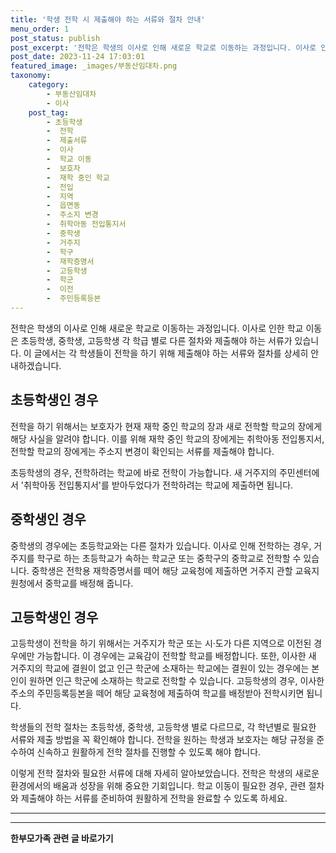 ```yaml
---
title: '학생 전학 시 제출해야 하는 서류와 절차 안내'
menu_order: 1
post_status: publish
post_excerpt: '전학은 학생의 이사로 인해 새로운 학교로 이동하는 과정입니다. 이사로 인한 학교 이동은 초등학생, 중학생, 고등학생 각 학급 별로 다른 절차와 제출해야 하는 서류가 있습니다. 이 글에서는 각 학생들이 전학을 하기 위해 제출해야 하는 서류와 절차를 상세히 안내하겠습니다.'
post_date: 2023-11-24 17:03:01
featured_image: _images/부동산임대차.png
taxonomy:
    category:
        - 부동산임대차
        - 이사
    post_tag:
        - 초등학생
        -  전학
        -  제출서류
        -  이사
        -  학교 이동
        -  보호자
        -  재학 중인 학교
        -  전입
        -  지역
        -  읍면동
        -  주소지 변경
        -  취학아동 전입통지서
        -  중학생
        -  거주지
        -  학구
        -  재학증명서
        -  고등학생
        -  학군
        -  이전
        -  주민등록등본
---
```


 
전학은 학생의 이사로 인해 새로운 학교로 이동하는 과정입니다. 이사로 인한 학교 이동은 초등학생, 중학생, 고등학생 각 학급 별로 다른 절차와 제출해야 하는 서류가 있습니다. 이 글에서는 각 학생들이 전학을 하기 위해 제출해야 하는 서류와 절차를 상세히 안내하겠습니다.

## 초등학생인 경우
전학을 하기 위해서는 보호자가 현재 재학 중인 학교의 장과 새로 전학할 학교의 장에게 해당 사실을 알려야 합니다. 이를 위해 재학 중인 학교의 장에게는 취학아동 전입통지서, 전학할 학교의 장에게는 주소지 변경이 확인되는 서류를 제출해야 합니다.

초등학생의 경우, 전학하려는 학교에 바로 전학이 가능합니다. 새 거주지의 주민센터에서 '취학아동 전입통지서'를 받아두었다가 전학하려는 학교에 제출하면 됩니다.

## 중학생인 경우
중학생의 경우에는 초등학교와는 다른 절차가 있습니다. 이사로 인해 전학하는 경우, 거주지를 학구로 하는 초등학교가 속하는 학교군 또는 중학구의 중학교로 전학할 수 있습니다. 중학생은 전학용 재학증명서를 떼어 해당 교육청에 제출하면 거주지 관할 교육지원청에서 중학교를 배정해 줍니다.

## 고등학생인 경우
고등학생이 전학을 하기 위해서는 거주지가 학군 또는 시·도가 다른 지역으로 이전된 경우에만 가능합니다. 이 경우에는 교육감이 전학할 학교를 배정합니다. 또한, 이사한 새 거주지의 학교에 결원이 없고 인근 학군에 소재하는 학교에는 결원이 있는 경우에는 본인이 원하면 인근 학군에 소재하는 학교로 전학할 수 있습니다. 고등학생의 경우, 이사한 주소의 주민등록등본을 떼어 해당 교육청에 제출하여 학교를 배정받아 전학시키면 됩니다.

학생들의 전학 절차는 초등학생, 중학생, 고등학생 별로 다르므로, 각 학년별로 필요한 서류와 제출 방법을 꼭 확인해야 합니다. 전학을 원하는 학생과 보호자는 해당 규정을 준수하여 신속하고 원활하게 전학 절차를 진행할 수 있도록 해야 합니다.

이렇게 전학 절차와 필요한 서류에 대해 자세히 알아보았습니다. 전학은 학생의 새로운 환경에서의 배움과 성장을 위해 중요한 기회입니다. 학교 이동이 필요한 경우, 관련 절차와 제출해야 하는 서류를 준비하여 원활하게 전학을 완료할 수 있도록 하세요.

---

<!-- wp:separator -->
<hr class="wp-block-separator has-alpha-channel-opacity"/>
<!-- /wp:separator -->

<!-- wp:group {"backgroundColor":"base","layout":{"type":"constrained"}} -->
<div class="wp-block-group has-base-background-color has-background"><!-- wp:paragraph {"align":"center","fontSize":"medium"} -->
<p class="has-text-align-center has-large-font-size"><strong>한부모가족 관련 글 바로가기</strong></p>
<!-- /wp:paragraph -->


<!-- wp:latest-posts
{"categories":[{"id":23338,"count":19,"description":"","link":"https://uknowlaw.com/category/%ed%95%9c%eb%b6%80%eb%aa%a8%ea%b0%80%ec%a1%b1/","name":"한부모가족","slug":"한부모가족","taxonomy":"category","parent":0,"meta":[],"_links":{"self":[{"href":"https://uknowlaw.com/wp-json/wp/v2/categories/23338"}],"collection":[{"href":"https://uknowlaw.com/wp-json/wp/v2/categories"}],"about":[{"href":"https://uknowlaw.com/wp-json/wp/v2/taxonomies/category"}],"wp:post_type":[{"href":"https://uknowlaw.com/wp-json/wp/v2/posts?categories=23338"}],"curies":[{"name":"wp","href":"https://api.w.org/{rel}","templated":true}]}}],"postsToShow":100,"excerptLength":28,"postLayout":"grid","columns":2,"featuredImageAlign":"left","featuredImageSizeSlug":"large","fontSize":"small"} /--></div>
<!-- /wp:group -->